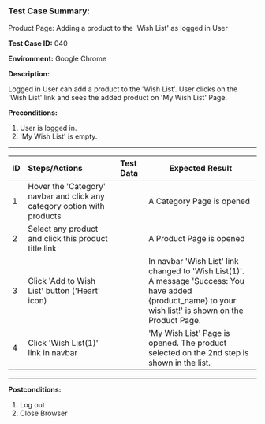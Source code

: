 
### Test Case Summary:

Product Page: Adding a product to the 'Wish List' as logged in User

**Test Case ID:** 040

**Environment:** Google Chrome

**Description:**

Logged in User can add a product to the 'Wish List'. User clicks on the 'Wish List' link and sees the added product on 'My Wish List' Page.


**Preconditions:**
1. User is logged in. 
2. 'My Wish List' is empty.

---

|      ID       | Steps/Actions |  Test Data  | Expected Result |
| ------------- |:------------- | :---------  | --------------  |
|       1       | Hover the 'Category' navbar and click any category option with products |             | A Category Page is opened |
|       2       | Select any product and click this product title link |             | A Product Page is opened |
|       3       | Click 'Add to Wish List' button ('Heart' icon) |             | In navbar 'Wish List' link changed to 'Wish List(1)'.<br> A message 'Success: You have added {product_name} to your wish list!' is shown on the Product Page. |
|       4       | Click 'Wish List(1)' link in navbar |             | 'My Wish List' Page is opened. The product selected on the 2nd step is shown in the list. |

---

**Postconditions:**
1. Log out
2. Close Browser
